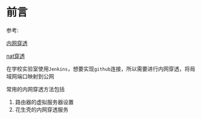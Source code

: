 
# 前言

参考: 

[内网穿透](https://baike.baidu.com/item/%E5%86%85%E7%BD%91%E7%A9%BF%E9%80%8F)

[nat穿透](https://baike.baidu.com/item/nat%E7%A9%BF%E9%80%8F)

在学校实验室使用`Jenkins`，想要实现`github`连接，所以需要进行内网穿透，将局域网端口映射到公网

常用的内网穿透方法包括

1. 路由器的虚拟服务器设置
2. 花生壳的内网穿透服务